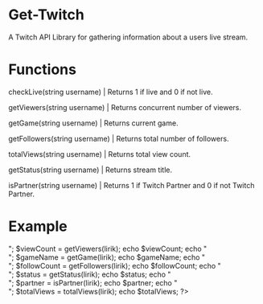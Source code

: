 # Get-Twitch
A Twitch API Library for gathering information about a users live stream.

# Functions
checkLive(string username) | Returns 1 if live and 0 if not live.

getViewers(string username) | Returns concurrent number of viewers.

getGame(string username) | Returns current game.

getFollowers(string username) | Returns total number of followers.

totalViews(string username) | Returns total view count.

getStatus(string username) | Returns stream title.

isPartner(string username) | Returns 1 if Twitch Partner and 0 if not Twitch Partner.

# Example
<?php
	include 'checkTwitch.php';
	
	$online = checkLive(lirik);
	echo $online;
	
	echo "<br>";
	
	$viewCount = getViewers(lirik);
	echo $viewCount;
	
	echo "<br>";
	
	$gameName = getGame(lirik);
	echo $gameName;
	
	echo "<br>";
	
	$followCount = getFollowers(lirik);
	echo $followCount;
	
	echo "<br>";
	
	$status = getStatus(lirik);
	echo $status;
	
	echo "<br>";
	
	$partner = isPartner(lirik);
	echo $partner;
	
	echo "<br>";
	
	$totalViews = totalViews(lirik);
	echo $totalViews;
?>
